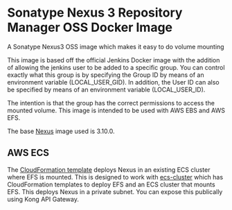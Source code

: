 # Sonatype Nexus 3 Repository Manager OSS Docker Image
A Sonatype Nexus3 OSS image which makes it easy to do volume mounting

This image is based off the official Jenkins Docker image with the addition of allowing the jenkins user to be 
added to a specific group. You can control exactly what this group is by specifying the Group ID by means of an 
environment variable (LOCAL_USER_GID). In addition, the User ID can also be specified by means of an environment 
variable (LOCAL_USER_ID).

The intention is that the group has the correct permissions to access the mounted volume. 
This image is intended to be used with AWS EBS and AWS EFS.

The base [Nexus](https://hub.docker.com/r/sonatype/nexus3) image used is 3.10.0.


## AWS ECS ##
The [CloudFormation template](ECSNexus.yml) deploys Nexus in an existing ECS cluster where EFS is mounted. This is 
designed to work with [ecs-cluster](https://github.com/FreckleIOT/ecs-cluster) which has CloudFormation templates to
deploy EFS and an ECS cluster that mounts EFS. This deploys Nexus in a private subnet. You can expose this publically
using Kong API Gateway.
